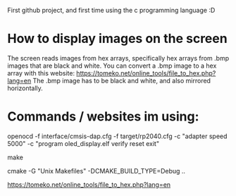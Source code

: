 First github project, and first time using the c programming language :D

# How to display images on the screen
The screen reads images from hex arrays, specifically hex arrays from .bmp images that are black and white.
You can convert a .bmp image to a hex array with this website: https://tomeko.net/online_tools/file_to_hex.php?lang=en
The .bmp image has to be black and white, and also mirrored horizontally.

# **Commands / websites im using:**

openocd -f interface/cmsis-dap.cfg -f target/rp2040.cfg -c "adapter speed 5000" -c "program oled_display.elf verify reset exit"

make

cmake -G "Unix Makefiles" -DCMAKE_BUILD_TYPE=Debug ..

https://tomeko.net/online_tools/file_to_hex.php?lang=en

